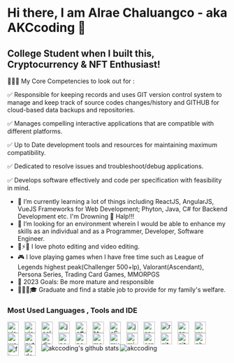 # Hi there, I am Alrae Chaluangco - aka AKCcoding 🙇

## College Student when I built this, Cryptocurrency & NFT Enthusiast!

🕵🏻‍♂️ My Core Competencies to look out for :

✅ Responsible for keeping records and uses GIT version control system to manage and keep track of source codes changes/history and GITHUB for cloud-based data backups and repositories.

✅ Manages compelling interactive applications that are compatible with different platforms.

✅ Up to Date development tools and resources for maintaining maximum compatibility.

✅ Dedicated to resolve issues and troubleshoot/debug applications.

✅ Develops software effectively and code per specification with feasibility in mind.

- 🤔 I’m currently learning a lot of things including ReactJS, AngularJS, VueJS Frameworks for Web Development; Phyton, Java, C# for Backend Development etc. I'm Drowning 🤣 Halp!!!
- 🌱 I’m looking for an environment wherein I would be able to enhance my skills as an individual and as a Programmer, Developer, Software Engineer.
- 📸⚡🎥 I love photo editing and video editing.
- 🎮 I love playing games when I have free time such as League of Legends highest peak(Challenger 500+lp), Valorant(Ascendant), Persona Series, Trading Card Games, MMORPGS
- 🥅 2023 Goals: Be more mature and responsible
- 👨🏻‍🎓🎓 Graduate and find a stable job to provide for my family's welfare.

### Most Used Languages , Tools and IDE

<img align="left" alt="visual studio code" width="26px" src="https://cdn.jsdelivr.net/gh/devicons/devicon/icons/vscode/vscode-original.svg" style="padding-right:10px;" />
<img align="left" alt="visual Studio" width="26px" src="https://cdn.iconscout.com/icon/free/png-256/visualstudio-1-1174964.png" style="padding-right:10px;" />
<img align="left" alt="eclipse" width="26px" src="https://cdn.iconscout.com/icon/free/png-256/eclipse-14-282371.png" style="padding-right:10px;" />
<img align="left" alt="java" width="26px" src="https://cdn.iconscout.com/icon/free/png-256/java-60-1174953.png" style="padding-right:10px;" />
<img align="left" alt="c#" width="26px" src="https://static.cdnlogo.com/logos/c/27/c.svg" style="padding-right:10px;" />
<img align="left" alt="html5" width="26px" src="https://cdn.jsdelivr.net/gh/devicons/devicon/icons/html5/html5-original.svg" style="padding-right:10px;" />
<img align="left" alt="cSS3" width="26px" src="https://cdn.jsdelivr.net/gh/devicons/devicon/icons/css3/css3-original.svg" style="padding-right:10px;" />
<img align="left" alt="javascript" width="26px" src="https://cdn.jsdelivr.net/gh/devicons/devicon/icons/javascript/javascript-original.svg" style="padding-right:10px;" /> 
<img align="left" alt="sass" width="26px" src="https://cdn.jsdelivr.net/gh/devicons/devicon/icons/sass/sass-original.svg" style="padding-right:10px;" />
<img align="left" alt="react" width="26px" src="https://cdn.jsdelivr.net/gh/devicons/devicon/icons/react/react-original.svg" style="padding-right:10px;" />
<img align="left" alt="angular" width="26px" src="https://cdn.iconscout.com/icon/free/png-256/angular-226066.png" style="padding-right:10px;" />
<img align="left" alt="vue" width="26px" src="https://cdn.iconscout.com/icon/free/png-256/vue-282497.png" style="padding-right:10px;" />
<img align="left" alt="wordpress" width="26px" src="https://cdn.iconscout.com/icon/free/png-256/wordpress-64-1175065.png" style="padding-right:10px;" />
<img align="left" alt="python" width="26px" src="https://cdn.iconscout.com/icon/free/png-256/python-2-226051.png" style="padding-right:10px;" />
<img align="left" alt="django" width="26px" src="https://cdn.iconscout.com/icon/free/png-256/django-11-1175036.png" style="padding-right:10px;" />
<img align="left" alt="node.js" width="26px" src="https://cdn.jsdelivr.net/gh/devicons/devicon/icons/nodejs/nodejs-original.svg" style="padding-right:10px;" />
<img align="left" alt="postgresql" width="26px" src="https://cdn.iconscout.com/icon/free/png-256/postgresql-9-1175120.png" style="padding-right:10px;" />
<img align="left" alt="mongodb" width="26px" src="https://cdn.iconscout.com/icon/free/png-256/mongodb-5-1175140.png" style="padding-right:10px;" />
<img align="left" alt="mysql" width="26px" src="https://cdn.iconscout.com/icon/free/png-256/mysql-3521596-2945040.png" style="padding-right:10px;" />
<img align="left" alt="microsoft Access" width="26px" src="https://cdn.iconscout.com/icon/free/png-256/access-64-190771.png" style="padding-right:10px;" />
<img align="left" alt="oracle" width="26px" src="https://cdn.iconscout.com/icon/free/png-256/oracle-9-1175131.png" style="padding-right:10px;" />
<img align="left" alt="git" width="26px" src="https://cdn.jsdelivr.net/gh/devicons/devicon/icons/git/git-original.svg" style="padding-right:10px;" />
<img align="left" alt="github" width="26px" src="https://user-images.githubusercontent.com/3369400/139447912-e0f43f33-6d9f-45f8-be46-2df5bbc91289.png" style="padding-right:10px;" />
<img align="left" alt="photoshop" width="26px" src="https://cdn.iconscout.com/icon/free/png-256/adobe-photoshop-2522533-2132721.png" style="padding-right:10px;" />
<img align="left" alt="firebase" width="26px" src="https://cdn.iconscout.com/icon/free/png-256/firebase-1-282796.png" style="padding-right:10px;" />
<img align="left" alt="docker" width="26px" src="https://cdn.iconscout.com/icon/free/png-256/docker-226091.png" style="padding-right:10px;" />

<br/><br/>

<img align="left" alt="akccoding's github stats" src="https://github-readme-stats.vercel.app/api?username=akccoding&show_icons=true&hide_border=false&title_color=ff652f&icon_color=ffe400&bg_color=09131b&text_color=ffffff&border_color=0c1a25" />

<img align="left" src="https://github-readme-stats.vercel.app/api/top-langs?username=akccoding&show_icons=true&locale=en&layout=compact&theme=github_dark&hide_border=true" alt="akccoding" />
